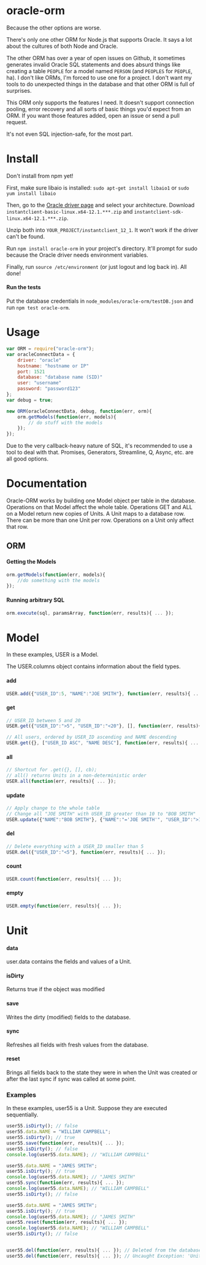 oracle-orm
==========

Because the other options are worse.

There's only one other ORM for Node.js that supports Oracle. It says a lot about the cultures of both Node and Oracle.

The other ORM has over a year of open issues on Github, it sometimes generates invalid Oracle SQL statements and does absurd things like creating a table `PEOPLE` for a model named `PERSON` (and `PEOPLES` for `PEOPLE`, ha). I don't like ORMs, I'm forced to use one for a project. I don't want my tools to do unexpected things in the database and that other ORM is full of surprises.

This ORM only supports the features I need. It doesn't support connection pooling, error recovery and all sorts of basic things you'd expect from an ORM. If you want those features added, open an issue or send a pull request.

It's not even SQL injection-safe, for the most part.


# Install

Don't install from npm yet!

First, make sure libaio is installed: `sudo apt-get install libaio1` or `sudo yum install libaio`

Then, go to the [Oracle driver page](http://www.oracle.com/technetwork/database/features/instant-client/index-097480.html) and select your architecture. Download `instantclient-basic-linux.x64-12.1.***.zip` and `instantclient-sdk-linux.x64-12.1.***.zip`.

Unzip both into `YOUR_PROJECT/instantclient_12_1`. It won't work if the driver can't be found.

Run `npm install oracle-orm` in your project's directory. It'll prompt for sudo because the Oracle driver needs environment variables.

Finally, run `source /etc/environment` (or just logout and log back in). All done!


#### Run the tests

Put the database credentials in `node_modules/oracle-orm/testDB.json` and run `npm test oracle-orm`.


# Usage

```javascript
var ORM = require("oracle-orm");
var oracleConnectData = {
	driver: "oracle"
	hostname: "hostname or IP"
	port: 1521
	database: "database name (SID)"
	user: "username"
	password: "password123"
};
var debug = true;

new ORM(oracleConnectData, debug, function(err, orm){
	orm.getModels(function(err, models){
		// do stuff with the models
	});
});
```

Due to the very callback-heavy nature of SQL, it's recommended to use a tool to deal with that. Promises, Generators, Streamline, Q, Async, etc. are all good options.


# Documentation

Oracle-ORM works by building one Model object per table in the database. Operations on that Model affect the whole table. Operations GET and ALL on a Model return new copies of Units. A Unit maps to a database row. There can be more than one Unit per row. Operations on a Unit only affect that row.

## ORM

#### Getting the Models
```javascript
orm.getModels(function(err, models){
	//do something with the models
});
```

#### Running arbitrary SQL
```javascript
orm.execute(sql, paramsArray, function(err, results){ ... });
```

# Model

In these examples, USER is a Model.

The USER.columns object contains information about the field types.

#### add
```javascript
USER.add({"USER_ID":5, "NAME":"JOE SMITH"}, function(err, results){ ... });
```

#### get
```javascript
// USER_ID between 5 and 20
USER.get({"USER_ID":">5", "USER_ID":"<20"}, [], function(err, results){ ... });

// All users, ordered by USER_ID ascending and NAME descending
USER.get({}, ["USER_ID ASC", "NAME DESC"], function(err, results){ ... });
```

#### all
```javascript
// Shortcut for .get({}, [], cb);
// all() returns Units in a non-deterministic order
USER.all(function(err, results){ ... });
```

#### update
```javascript
// Apply change to the whole table
// Change all "JOE SMITH" with USER_ID greater than 10 to "BOB SMITH"
USER.update({"NAME":"BOB SMITH"}, {"NAME":"='JOE SMITH'", "USER_ID":">10"}, function(err, results){ ... });
```

#### del
```javascript
// Delete everything with a USER_ID smaller than 5
USER.del({"USER_ID":"<5"}, function(err, results){ ... });
```

#### count
```javascript
USER.count(function(err, results){ ... });
```

#### empty
```javascript
USER.empty(function(err, results){ ... });
```


# Unit

#### data
user.data contains the fields and values of a Unit.

#### isDirty
Returns true if the object was modified

#### save
Writes the dirty (modified) fields to the database.

#### sync
Refreshes all fields with fresh values from the database.

#### reset
Brings all fields back to the state they were in when the Unit was created or after the last sync if sync was called at some point.

### Examples

In these examples, user55 is a Unit. Suppose they are executed sequentially.

```javascript
user55.isDirty(); // false
user55.data.NAME = "WILLIAM CAMPBELL";
user55.isDirty(); // true
user55.save(function(err, results){ ... });
user55.isDirty(); // false
console.log(user55.data.NAME); // "WILLIAM CAMPBELL"

user55.data.NAME = "JAMES SMITH";
user55.isDirty(); // true
console.log(user55.data.NAME); // "JAMES SMITH"
user55.sync(function(err, results){ ... });
console.log(user55.data.NAME); // "WILLIAM CAMPBELL"
user55.isDirty(); // false

user55.data.NAME = "JAMES SMITH";
user55.isDirty(); // true
console.log(user55.data.NAME); // "JAMES SMITH"
user55.reset(function(err, results){ ... });
console.log(user55.data.NAME); // "WILLIAM CAMPBELL"
user55.isDirty(); // false


user55.del(function(err, results){ ... }); // Deleted from the database
user55.del(function(err, results){ ... }); // Uncaught Exception: 'Unit USER was deleted and doesn't exist anymore'
```
